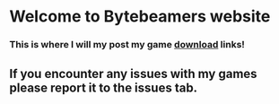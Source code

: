 # Welcome to Bytebeamers website
### This is where I will my post my game [download](https://bytebeamer.github.io/downloads/downloads.html) links!
## If you encounter any issues with my games please report it to the issues tab.
